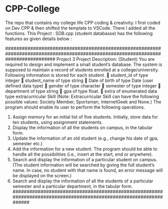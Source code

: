 # CPP-College
The repo that contains my college life CPP coding &amp; creativity.
I first coded on Dev CPP & then shifted the template to VSCode. There I added all the functions.
This Project : SDB.cpp (student databasse) has the following features as given details below :


##################################################################################################################################
Project 3
Project Description: (Student)
You are required to design and implement a small student’s database. The system is supposed to
maintain a record of students enrolled at a college/university. Following information is stored for each 
student.
 student_id of type integer
 student_name of type string
 Date of birth of type Date (user defined data type)
 gender of type character
 semester of type integer
 department of type string
 gpa of type float.
 extra of enumerated data type extracurricular Skill
(Note: Extracurricular Skill can have the following possible values: Society Member, Sportsman,
InternetGeek and None.)
The program should enable its user to perform the following operations.
1. Assign memory for an initial list of five students. Initially, store data for ten students, using assignment 
statements.
2. Display the information of all the students on campus, in the tabular form.
3. Update the information of an old student (e.g., change his date of gpa, semester etc.)
4. Add the information for a new student. The program should be able to handle all the possibilities (i.e., 
insert at the start, end or anywhere).
5. Search and display the information of a particular student on campus. (The student information will be 
searched by giving the full student’s name. In case, no student with that name is found, an error message 
will be displayed on the screen.)
6. Search and display the information of all the students of a particular semester and a particular 
department, in the tabular form.
##################################################################################################################
